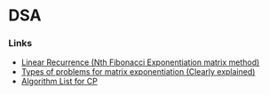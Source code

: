 # DSA
### Links
<ul>
  <li><a href="http://fusharblog.com/solving-linear-recurrence-for-programming-contest/"> Linear Recurrence (Nth Fibonacci Exponentiation matrix method)</a></li>
  <li><a href="https://zobayer.blogspot.com/2010/11/matrix-exponentiation.html"> Types of problems for matrix exponentiation (Clearly explained) </a></li>
  <li><a href="https://techraider.wordpress.com/2016/02/14/algos-required-for-solving-any-problem/">Algorithm List for CP</a></li>

</ul>
